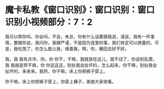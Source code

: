 # 魔卡私教《窗口识别》：窗口识别：窗口识别小视频部分：7：2

我可以帮你吗，你会吗，不会，朱总，你有什么话要跟我说，请说，我有一件事情，要跟你说，我问你，我跟严谨，不是因为连里的事，我们肯定可以商量的，可是，我吃饱了，你怎么能让我，缠着我，啊，你，睡回去好不好。

我，我 我有点冷，你，你 你干，干嘛，我就放在这儿，就不动了，你说别乱摸，我 我就是弄不爽，你 你这这这，别扯我会扯坏的，怎么起来，你干嘛，别扯我会扯坏的，来来来，我热，你干嘛，床上你把裤子穿上。

你干嘛，床上你把裤子穿上，你穿上褲子，谢谢大家收看。